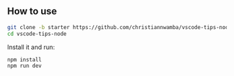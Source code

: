 
## How to use

```bash
git clone -b starter https://github.com/christiannwamba/vscode-tips-node
cd vscode-tips-node
```

Install it and run:

```bash
npm install
npm run dev
```
